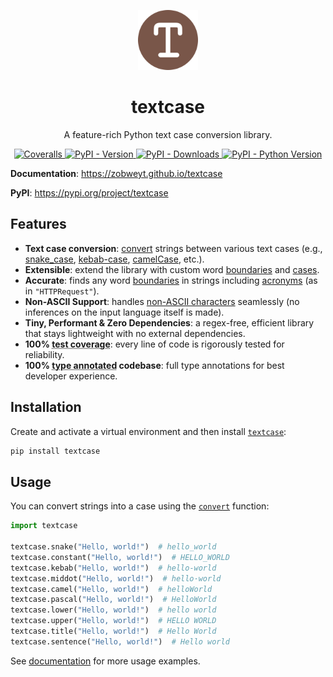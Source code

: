 <p align="center">
  <a href="https://pypi.python.org/pypi/textcase">
    <img src="https://raw.githubusercontent.com/zobweyt/textcase/refs/heads/main/docs/assets/favicon.svg" alt="textcase logo" width="96" height="96" />
  </a>
</p>

<h1 align="center">
  textcase
</h1>

<p align="center">
  A feature-rich Python text case conversion library.
</p>

<p align="center">
  <a href="https://coveralls.io/github/zobweyt/textcase" target="_blank">
    <img src="https://img.shields.io/coverallsCoverage/github/zobweyt/textcase?branch=main" alt="Coveralls"/>
  </a>
  <a href="https://pypi.python.org/pypi/textcase" target="_blank">
    <img src="https://img.shields.io/pypi/v/textcase.svg" alt="PyPI - Version"/>
  </a>
  <a href="https://pypistats.org/packages/textcase" target="_blank">
    <img src="https://img.shields.io/pypi/dm/textcase" alt="PyPI - Downloads"/>
  </a>
  <a href="https://pypi.python.org/pypi/textcase" target="_blank">
    <img src="https://img.shields.io/pypi/pyversions/textcase.svg" alt="PyPI - Python Version"/>
  </a>
</p>

**Documentation**: https://zobweyt.github.io/textcase

**PyPI**: https://pypi.org/project/textcase

## Features

- **Text case conversion**: [convert](https://zobweyt.github.io/textcase/#usage) strings between various text cases (e.g., [snake_case](https://zobweyt.github.io/textcase/reference/#textcase.snake), [kebab-case](https://zobweyt.github.io/textcase/reference/#textcase.kebab), [camelCase](https://zobweyt.github.io/textcase/reference/#textcase.camel), etc.).
- **Extensible**: extend the library with custom word [boundaries](./learn/boundaries.md) and [cases](./learn/cases.md).
- **Accurate**: finds any word [boundaries](https://zobweyt.github.io/textcase/#precision) in strings including [acronyms](https://zobweyt.github.io/textcase/reference/#textcase.ACRONYM) (as in `"HTTPRequest"`).
- **Non-ASCII Support**: handles [non-ASCII characters](https://zobweyt.github.io/textcase/#non-ascii-characters) seamlessly (no inferences on the input language itself is made).
- **Tiny, Performant & Zero Dependencies**: a regex-free, efficient library that stays lightweight with no external dependencies.
- **100% <abbr title="The amount of code that is automatically tested">test coverage</abbr>**: every line of code is rigorously tested for reliability.
- **100% <abbr title="Python type annotations, with this your editor and external tools can give you better support">type annotated</abbr> codebase**: full type annotations for best developer experience.

## Installation

Create and activate a virtual environment and then install [`textcase`](https://pypi.org/projects/textcase):

```sh
pip install textcase
```

## Usage

You can convert strings into a case using the [`convert`](https://zobweyt.github.io/textcase/reference/textcase/#textcase.convert) function:

```python
import textcase

textcase.snake("Hello, world!")  # hello_world
textcase.constant("Hello, world!")  # HELLO_WORLD
textcase.kebab("Hello, world!")  # hello-world
textcase.middot("Hello, world!")  # hello·world
textcase.camel("Hello, world!")  # helloWorld
textcase.pascal("Hello, world!")  # HelloWorld
textcase.lower("Hello, world!")  # hello world
textcase.upper("Hello, world!")  # HELLO WORLD
textcase.title("Hello, world!")  # Hello World
textcase.sentence("Hello, world!")  # Hello world
```

See [documentation](https://zobweyt.github.io/textcase) for more usage examples.
